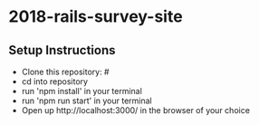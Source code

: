 # 2018-rails-survey-site

## Setup Instructions
* Clone this repository: #
* cd into repository
* run 'npm install' in your terminal
* run 'npm run start' in your terminal
* Open up http://localhost:3000/ in the browser of your choice
